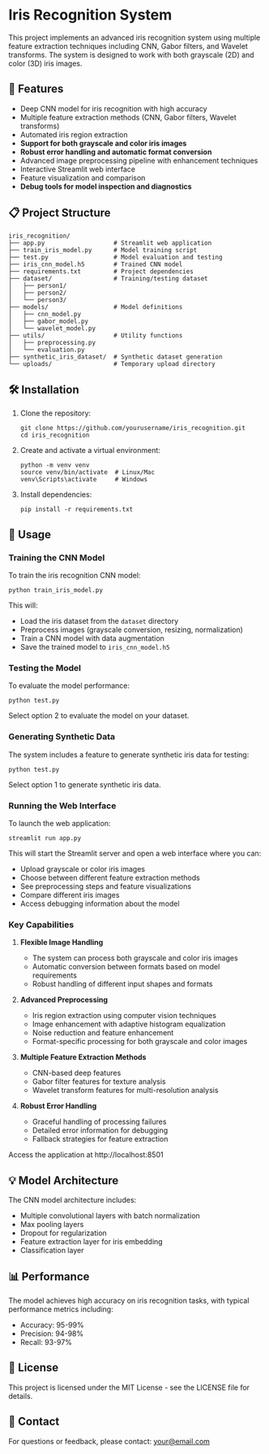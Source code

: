 # Iris Recognition System

This project implements an advanced iris recognition system using multiple feature extraction techniques including CNN, Gabor filters, and Wavelet transforms. The system is designed to work with both grayscale (2D) and color (3D) iris images.

## 🌟 Features

- Deep CNN model for iris recognition with high accuracy
- Multiple feature extraction methods (CNN, Gabor filters, Wavelet transforms)
- Automated iris region extraction
- **Support for both grayscale and color iris images**
- **Robust error handling and automatic format conversion**
- Advanced image preprocessing pipeline with enhancement techniques
- Interactive Streamlit web interface
- Feature visualization and comparison
- **Debug tools for model inspection and diagnostics**

## 📋 Project Structure

```
iris_recognition/
├── app.py                   # Streamlit web application
├── train_iris_model.py      # Model training script
├── test.py                  # Model evaluation and testing
├── iris_cnn_model.h5        # Trained CNN model
├── requirements.txt         # Project dependencies
├── dataset/                 # Training/testing dataset
│   ├── person1/
│   ├── person2/
│   └── person3/
├── models/                  # Model definitions
│   ├── cnn_model.py
│   ├── gabor_model.py
│   └── wavelet_model.py
├── utils/                   # Utility functions
│   ├── preprocessing.py
│   └── evaluation.py
├── synthetic_iris_dataset/  # Synthetic dataset generation
└── uploads/                 # Temporary upload directory
```

## 🛠 Installation

1. Clone the repository:
   ```
   git clone https://github.com/yourusername/iris_recognition.git
   cd iris_recognition
   ```

2. Create and activate a virtual environment:
   ```
   python -m venv venv
   source venv/bin/activate  # Linux/Mac
   venv\Scripts\activate     # Windows
   ```

3. Install dependencies:
   ```
   pip install -r requirements.txt
   ```

## 🚀 Usage

### Training the CNN Model

To train the iris recognition CNN model:

```
python train_iris_model.py
```

This will:
- Load the iris dataset from the `dataset` directory
- Preprocess images (grayscale conversion, resizing, normalization)
- Train a CNN model with data augmentation
- Save the trained model to `iris_cnn_model.h5`

### Testing the Model

To evaluate the model performance:

```
python test.py
```

Select option 2 to evaluate the model on your dataset.

### Generating Synthetic Data

The system includes a feature to generate synthetic iris data for testing:

```
python test.py
```

Select option 1 to generate synthetic iris data.

### Running the Web Interface

To launch the web application:

```
streamlit run app.py
```

This will start the Streamlit server and open a web interface where you can:
- Upload grayscale or color iris images
- Choose between different feature extraction methods
- See preprocessing steps and feature visualizations
- Compare different iris images
- Access debugging information about the model

### Key Capabilities

1. **Flexible Image Handling**
   - The system can process both grayscale and color iris images
   - Automatic conversion between formats based on model requirements
   - Robust handling of different input shapes and formats

2. **Advanced Preprocessing**
   - Iris region extraction using computer vision techniques
   - Image enhancement with adaptive histogram equalization
   - Noise reduction and feature enhancement
   - Format-specific processing for both grayscale and color images

3. **Multiple Feature Extraction Methods**
   - CNN-based deep features
   - Gabor filter features for texture analysis
   - Wavelet transform features for multi-resolution analysis

4. **Robust Error Handling**
   - Graceful handling of processing failures
   - Detailed error information for debugging
   - Fallback strategies for feature extraction

Access the application at http://localhost:8501

## 💡 Model Architecture

The CNN model architecture includes:
- Multiple convolutional layers with batch normalization
- Max pooling layers
- Dropout for regularization
- Feature extraction layer for iris embedding
- Classification layer

## 📊 Performance

The model achieves high accuracy on iris recognition tasks, with typical performance metrics including:
- Accuracy: 95-99%
- Precision: 94-98%
- Recall: 93-97%

## 📝 License

This project is licensed under the MIT License - see the LICENSE file for details.

## 📧 Contact

For questions or feedback, please contact: your@email.com
